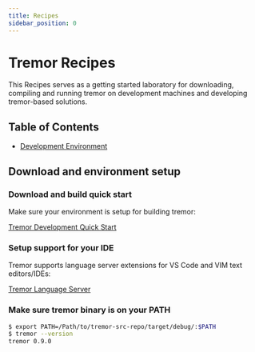```yaml
---
title: Recipes
sidebar_position: 0
---
```

# Tremor Recipes

[tremor Recipes]: #tremor-Recipes

This Recipes serves as a getting started laboratory for downloading,
compiling and running tremor on development machines and developing
tremor-based solutions.

## Table of Contents

[table of contents]: #table-of-contents

- [Development Environment](#tremor-dev-env)

## Download and environment setup

[tremor download and setup]: #tremor-dev-env

### Download and build quick start

Make sure your environment is setup for building tremor:

[Tremor Development Quick Start](/community/development/quick-start)

### Setup support for your IDE

Tremor supports language server extensions for VS Code and VIM text editors/IDEs:

[Tremor Language Server](https://github.com/tremor-rs/tremor-language-server)

### Make sure tremor binary is on your PATH

```bash
$ export PATH=/Path/to/tremor-src-repo/target/debug/:$PATH
$ tremor --version
tremor 0.9.0
```
